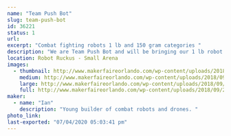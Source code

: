 ```yaml
---
name: "Team Push Bot"
slug: team-push-bot
id: 36221
status: 1
url: 
excerpt: "Combat fighting robots 1 lb and 150 gram categories "
description: "We are Team Push Bot and will be bringing our 1 lb robot Tetanus and our 150 gram robot name Micro Mauler."
location: Robot Ruckus - Small Arena
images:
  - thumbnail: http://www.makerfaireorlando.com/wp-content/uploads/2018/09/20180918_210112.jpg
    medium: http://www.makerfaireorlando.com/wp-content/uploads/2018/09/20180918_210112.jpg
    large: http://www.makerfaireorlando.com/wp-content/uploads/2018/09/20180918_210112.jpg
    full: http://www.makerfaireorlando.com/wp-content/uploads/2018/09/20180918_210112.jpg
maker:
  - name: "Ian"
    description: "Young builder of combat robots and drones. "
photo_link: 
last-exported: "07/04/2020 05:03:41 pm"
---
```

